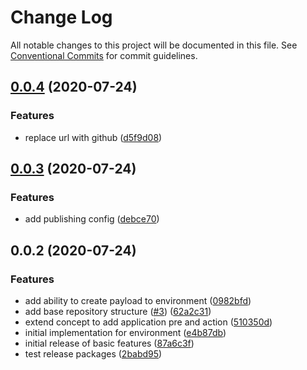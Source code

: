 # Change Log

All notable changes to this project will be documented in this file.
See [Conventional Commits](https://conventionalcommits.org) for commit guidelines.

## [0.0.4](https://github.com/cabiri-io/sls-env/compare/@cabiri-io/sls-env@0.0.3...@cabiri-io/sls-env@0.0.4) (2020-07-24)


### Features

* replace url with github ([d5f9d08](https://github.com/cabiri-io/sls-env/commit/d5f9d081b5b1f8970eb40c0a7157d1dafdff1bfa))





## [0.0.3](https://github.com/cabiri-io/sls-env/compare/@cabiri-io/sls-env@0.0.2...@cabiri-io/sls-env@0.0.3) (2020-07-24)


### Features

* add publishing config ([debce70](https://github.com/cabiri-io/sls-env/commit/debce7083afbc99434bea7c91628dcb4c184db4c))





## 0.0.2 (2020-07-24)


### Features

* add ability to create payload to environment ([0982bfd](https://github.com/cabiri-io/sls-env/commit/0982bfd3862b19c62f67a82e007e608a5bcf4579))
* add base repository structure ([#3](https://github.com/cabiri-io/sls-env/issues/3)) ([62a2c31](https://github.com/cabiri-io/sls-env/commit/62a2c312f227f5c79149ee97f20c303ea50e4578))
* extend concept to add application pre and action ([510350d](https://github.com/cabiri-io/sls-env/commit/510350d8776bc9b6474ae080d388a1258996e771))
* initial implementation for environment ([e4b87db](https://github.com/cabiri-io/sls-env/commit/e4b87db1e9e2f54503eadbfb53bc5fa3e2e033cf))
* initial release of basic features ([87a6c3f](https://github.com/cabiri-io/sls-env/commit/87a6c3f171f000740eb9fa13576337055418e705))
* test release packages ([2babd95](https://github.com/cabiri-io/sls-env/commit/2babd95b61fe6f283b0419341c5fa10fe14929bc))
